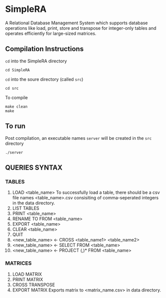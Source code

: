 # SimpleRA
A Relational Database Management System which supports database operations like load, print, store and transpose for integer-only tables and operates efficiently for large-sized matrices.
## Compilation Instructions


```cd``` into the SimpleRA directory
```
cd SimpleRA
```
```cd``` into the soure directory (called ```src```)
```
cd src
```
To compile
```
make clean
make
```

## To run

Post compilation, an executable names ```server``` will be created in the ```src``` directory
```
./server
```
## QUERIES SYNTAX 

### TABLES
1. LOAD <table_name>
To successfully load a table, there should be a csv file names <table_name>.csv consisiting of comma-seperated integers in the data directory. 
2. LIST TABLES
3. PRINT <table_name>
4. RENAME <toColumnName> TO <fromColumnName> FROM <table_name>
5. EXPORT <table_name>
6. CLEAR <table_name>
7. QUIT 
8. <new_table_name> <- CROSS <table_name1> <table_name2>
9. <new_table_name> <- SELECT <condition> FROM <table_name>
10. <new_table_name> <- PROJECT <column1>(,<columnN>)* FROM <table_name>

### MATRICES
1. LOAD MATRIX <matrix name>
2. PRINT MATRIX <matrix name>
3. CROSS TRANSPOSE <matrix1 name> <matrix2 name>
4. EXPORT MATRIX <matrix name>
Exports matrix to <matrix_name.csv> in data directory.
